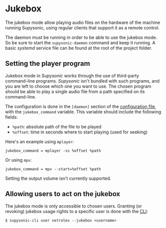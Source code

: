 # Jukebox

The jukebox mode allow playing audio files on the hardware of the machine
running Supysonic, using regular clients that support it as a remote control.

The daemon must be running in order to be able to use the jukebox mode. So be
sure to start the `supysonic-daemon` command and keep it running. A basic
_systemd_ service file can be found at the root of the project folder.

## Setting the player program

Jukebox mode in _Supysonic_ works through the use of third-party command-line
programs. _Supysonic_ isn't bundled with such programs, and you are left to
choose which one you want to use. The chosen program should be able to play a
single audio file from a path specified on its command-line.

The configuration is done in the `[daemon]` section of the
[configuration file](configuration.md), with the `jukebox_command` variable.
This variable should include the following fields:

- `%path`: absolute path of the file to be played
- `%offset`: time in seconds where to start playing (used for seeking)

Here's an example using `mplayer`:
```
jukebox_command = mplayer -ss %offset %path
```

Or using `mpv`:
```
jukebox_command = mpv --start=%offset %path
```

Setting the output volume isn't currently supported.

## Allowing users to act on the jukebox

The jukebox mode is only accessible to chosen users. Granting (or revoking)
jukebox usage rights to a specific user is done with the [CLI](cli.md):

```
$ supysonic-cli user setroles --jukebox <username>
```
